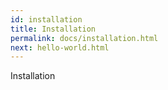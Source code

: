```yaml
---
id: installation
title: Installation
permalink: docs/installation.html
next: hello-world.html
---
```


Installation
